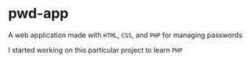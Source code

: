 # pwd-app

A web application made with `HTML`, `CSS`, and `PHP` for managing passwords

I started working on this particular project to learn `PHP` 
